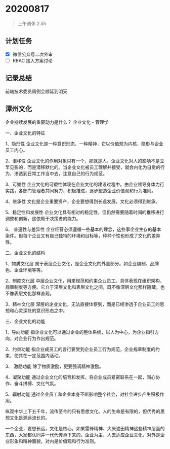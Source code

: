 # 20200817

> 上午调休 2.5h

## 计划任务

- [x] 微信公众号二次外审
- [ ] RBAC 接入方案讨论

## 记录总结

前端技术委员周例会顺延到明天

## 潭州文化

企业持续发展的重要动力是什么？
企业文化 - 管理学

一、企业文化的特征

1、隐形性
企业文化是一种意识形态、一种精神，它以价值观为内核，隐形与企业员工内心。

2、潜移性
企业文化的作用对象只有一个，那就是人。企业文化对人的影响不是立竿见影的，而是潜移默化的。当企业文化被员工理解并接受，就会内化为自觉的行为，渗透到日常工作当中去，注意自己的行为规范。

3、可塑性
企业文化的可塑性体现在企业文化的建设过程中。由企业领导身体力行实践，各部门管理者共同努力，积极推进，逐步塑造企业价值观和行为准则。

4、继承性
文化是企业重要资产，企业要想得到长远发展，文化必须得到继承。

5、稳定性和发展性
企业文化具有相对的稳定性，但仍然需要随着时间的推移进行调整和创新，这依赖于决策者的能力。

6、 普遍性与差异性
企业经营必须遵循一些基本的理念，这些事企业生存的基本条件。但每个企业又有自己独特的环境和目标等，种种个性也形成了文化的差异性。

二、企业文化的结构

1、物质文化层
属于表层企业文化，是企业文化的外显部分。如企业编制、品牌色、企业环境等等。

2、制度文化层
中层企业文化，用来规范和约束企业员工。具体表现在组织架构、规章制度等方便。它介于深层文化和表层文化之间，既不像深层文化那样隐藏，也不像表层文化那样直观。

3、精神文化层
深层的企业文化，无法直接体察到，而是已经渗透于企业员工的思想和心灵深处的意识形态之中。

三、企业文化的功能

1、导向功能
指企业文化可以通过企业的整体系统，以人为中心，为企业指引方向，对企业行为作出规范。

2、约束功能
指企业成员工的言行要受到企业员工行为规范，企业规章制度的约束，使其在一定范围内活动。

3、 激励功能
除了物质激励，更要强调精神激励。

4、凝聚功能
通过企业文化的培育和发挥，将企业成员紧密联系在一起，同心协作、奋斗拼搏、文化气氛。

5、辐射功能
通过企业员工和企业本身不断影响整个社会，对社会进步产生积极作用。

纵观中华上下五千年，流传至今的只有思想文化。人的生命是有限的，但优秀的思想文化是源远流长的。

一个企业，要想长远，文化是核心。如果雷锋精神、大庆油田精神这些精神层面的东西，大家都认同并一代代传承下来的。企业为主，人去适应企业文化，对外是企业形象和精神面貌，对内是价值观和行为准则。
